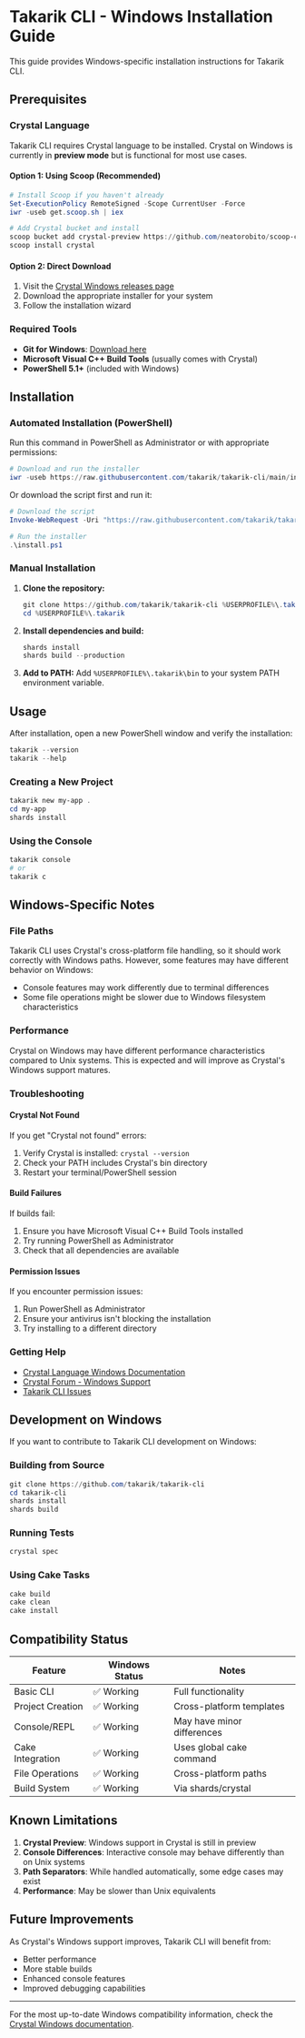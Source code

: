 # Takarik CLI - Windows Installation Guide

This guide provides Windows-specific installation instructions for Takarik CLI.

## Prerequisites

### Crystal Language
Takarik CLI requires Crystal language to be installed. Crystal on Windows is currently in **preview mode** but is functional for most use cases.

#### Option 1: Using Scoop (Recommended)
```powershell
# Install Scoop if you haven't already
Set-ExecutionPolicy RemoteSigned -Scope CurrentUser -Force
iwr -useb get.scoop.sh | iex

# Add Crystal bucket and install
scoop bucket add crystal-preview https://github.com/neatorobito/scoop-crystal
scoop install crystal
```

#### Option 2: Direct Download
1. Visit the [Crystal Windows releases page](https://crystal-lang.org/install/on_windows/)
2. Download the appropriate installer for your system
3. Follow the installation wizard

### Required Tools
- **Git for Windows**: [Download here](https://git-scm.com/download/win)
- **Microsoft Visual C++ Build Tools** (usually comes with Crystal)
- **PowerShell 5.1+** (included with Windows)

## Installation

### Automated Installation (PowerShell)
Run this command in PowerShell as Administrator or with appropriate permissions:

```powershell
# Download and run the installer
iwr -useb https://raw.githubusercontent.com/takarik/takarik-cli/main/install.ps1 | iex
```

Or download the script first and run it:

```powershell
# Download the script
Invoke-WebRequest -Uri "https://raw.githubusercontent.com/takarik/takarik-cli/main/install.ps1" -OutFile "install.ps1"

# Run the installer
.\install.ps1
```

### Manual Installation

1. **Clone the repository:**
   ```powershell
   git clone https://github.com/takarik/takarik-cli %USERPROFILE%\.takarik
   cd %USERPROFILE%\.takarik
   ```

2. **Install dependencies and build:**
   ```powershell
   shards install
   shards build --production
   ```

3. **Add to PATH:**
   Add `%USERPROFILE%\.takarik\bin` to your system PATH environment variable.

## Usage

After installation, open a new PowerShell window and verify the installation:

```powershell
takarik --version
takarik --help
```

### Creating a New Project
```powershell
takarik new my-app .
cd my-app
shards install
```

### Using the Console
```powershell
takarik console
# or
takarik c
```

## Windows-Specific Notes

### File Paths
Takarik CLI uses Crystal's cross-platform file handling, so it should work correctly with Windows paths. However, some features may have different behavior on Windows:

- Console features may work differently due to terminal differences
- Some file operations might be slower due to Windows filesystem characteristics

### Performance
Crystal on Windows may have different performance characteristics compared to Unix systems. This is expected and will improve as Crystal's Windows support matures.

### Troubleshooting

#### Crystal Not Found
If you get "Crystal not found" errors:
1. Verify Crystal is installed: `crystal --version`
2. Check your PATH includes Crystal's bin directory
3. Restart your terminal/PowerShell session

#### Build Failures
If builds fail:
1. Ensure you have Microsoft Visual C++ Build Tools installed
2. Try running PowerShell as Administrator
3. Check that all dependencies are available

#### Permission Issues
If you encounter permission issues:
1. Run PowerShell as Administrator
2. Ensure your antivirus isn't blocking the installation
3. Try installing to a different directory

### Getting Help

- [Crystal Language Windows Documentation](https://crystal-lang.org/install/on_windows/)
- [Crystal Forum - Windows Support](https://forum.crystal-lang.org/c/help-support/11)
- [Takarik CLI Issues](https://github.com/takarik/takarik-cli/issues)

## Development on Windows

If you want to contribute to Takarik CLI development on Windows:

### Building from Source
```powershell
git clone https://github.com/takarik/takarik-cli
cd takarik-cli
shards install
shards build
```

### Running Tests
```powershell
crystal spec
```

### Using Cake Tasks
```powershell
cake build
cake clean
cake install
```

## Compatibility Status

| Feature | Windows Status | Notes |
|---------|----------------|-------|
| Basic CLI | ✅ Working | Full functionality |
| Project Creation | ✅ Working | Cross-platform templates |
| Console/REPL | ✅ Working | May have minor differences |
| Cake Integration | ✅ Working | Uses global cake command |
| File Operations | ✅ Working | Cross-platform paths |
| Build System | ✅ Working | Via shards/crystal |

## Known Limitations

1. **Crystal Preview**: Windows support in Crystal is still in preview
2. **Console Differences**: Interactive console may behave differently than on Unix systems
3. **Path Separators**: While handled automatically, some edge cases may exist
4. **Performance**: May be slower than Unix equivalents

## Future Improvements

As Crystal's Windows support improves, Takarik CLI will benefit from:
- Better performance
- More stable builds
- Enhanced console features
- Improved debugging capabilities

---

For the most up-to-date Windows compatibility information, check the [Crystal Windows documentation](https://crystal-lang.org/install/on_windows/).